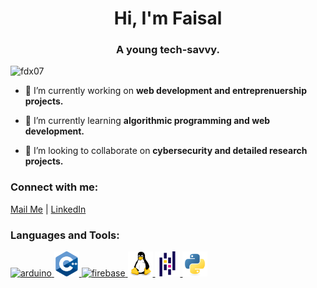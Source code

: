 <h1 align="center">Hi, I'm Faisal</h1>
<h3 align="center">A young tech-savvy.</h3>

<p align="left"> <img src="https://komarev.com/ghpvc/?username=fdx07&label=Profile%20views&color=0e75b6&style=flat" alt="fdx07" /> </p>

- 🔭 I’m currently working on **web development and entreprenuership projects.**

- 🌱 I’m currently learning **algorithmic programming and web development.**

- 👯 I’m looking to collaborate on **cybersecurity and detailed research projects.**

<h3 align="left">Connect with me:</h3>
<p align="left"> <a href="mailto:durbaafaisal+git@gmail.com"> Mail Me</a> | <a href="https://www.linkedin.com/in/faisaldurbaa"> LinkedIn</a>
</p>

<h3 align="left">Languages and Tools:</h3>
<p align="left"> <a href="https://www.arduino.cc/" target="_blank" rel="noreferrer"> <img src="https://cdn.worldvectorlogo.com/logos/arduino-1.svg" alt="arduino" width="40" height="40"/> </a> <a href="https://www.w3schools.com/cpp/" target="_blank" rel="noreferrer"> <img src="https://raw.githubusercontent.com/devicons/devicon/master/icons/cplusplus/cplusplus-original.svg" alt="cplusplus" width="40" height="40"/> </a> <a href="https://firebase.google.com/" target="_blank" rel="noreferrer"> <img src="https://www.vectorlogo.zone/logos/firebase/firebase-icon.svg" alt="firebase" width="40" height="40"/> </a> <a href="https://www.linux.org/" target="_blank" rel="noreferrer"> <img src="https://raw.githubusercontent.com/devicons/devicon/master/icons/linux/linux-original.svg" alt="linux" width="40" height="40"/> </a> <a href="https://pandas.pydata.org/" target="_blank" rel="noreferrer"> <img src="https://raw.githubusercontent.com/devicons/devicon/2ae2a900d2f041da66e950e4d48052658d850630/icons/pandas/pandas-original.svg" alt="pandas" width="40" height="40"/> </a> <a href="https://www.python.org" target="_blank" rel="noreferrer"> <img src="https://raw.githubusercontent.com/devicons/devicon/master/icons/python/python-original.svg" alt="python" width="40" height="40"/> </a> </p>

